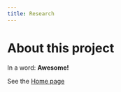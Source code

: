 ```yaml
---
title: Research
---
```


# About this project

In a word: **Awesome!**

See the [Home page](/README.md)
